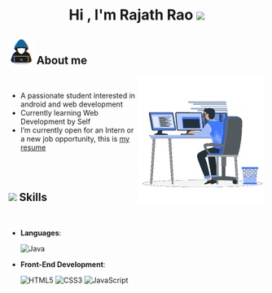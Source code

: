 <h1 align="center"><b>Hi , I'm Rajath Rao </b><img src="https://media.giphy.com/media/hvRJCLFzcasrR4ia7z/giphy.gif" width="35"></h1>

	
## <picture><img src = "https://github.com/0xAbdulKhalid/0xAbdulKhalid/raw/main/assets/mdImages/about_me.gif" width = 50px></picture> **About me**

<picture> <img align="right" src="https://github.com/0xAbdulKhalid/0xAbdulKhalid/raw/main/assets/mdImages/Right_Side.gif" width = 250px></picture>

<br>

- A passionate student interested in android and web development
- Currently learning Web Development by Self
- I’m currently open for an Intern or a new job opportunity, this is [my resume](https://drive.google.com/file/d/1zoilovqBy5slNMevzdtbKTq-uxxetAYv/view?usp=sharing)

<br><br>


## <img src="https://media2.giphy.com/media/QssGEmpkyEOhBCb7e1/giphy.gif?cid=ecf05e47a0n3gi1bfqntqmob8g9aid1oyj2wr3ds3mg700bl&rid=giphy.gif" width ="25"><b> Skills</b>
<br>

<p align="center">

- **Languages**:
    
    ![Java](https://img.shields.io/badge/-Java-blue)

    
- **Front-End Development**:

   ![HTML5](https://img.shields.io/badge/-HTML-red)
   ![CSS3](https://img.shields.io/badge/-CSS-9cf)
   ![JavaScript](https://img.shields.io/badge/-Javascript-yellow)



<br>

</p>

<br>
<br>

